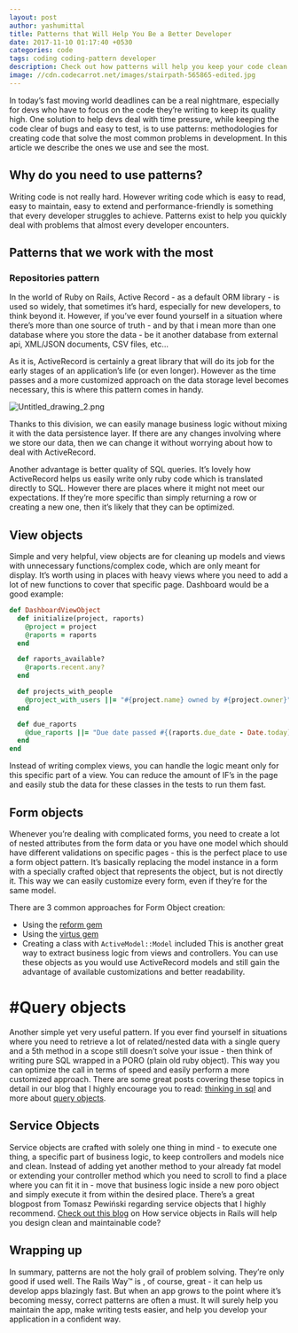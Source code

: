 ```yaml
---
layout: post
author: yashumittal
title: Patterns that Will Help You Be a Better Developer
date: 2017-11-10 01:17:40 +0530
categories: code
tags: coding coding-pattern developer
description: Check out how patterns will help you keep your code clean and effective. In today’s fast moving world deadlines can be a real nightmare, especially for devs who have to focus on the code they’re writing to keep its quality high.
image: //cdn.codecarrot.net/images/stairpath-565865-edited.jpg
---
```


In today’s fast moving world deadlines can be a real nightmare, especially for devs who have to focus on the code they’re writing to keep its quality high. One solution to help devs deal with time pressure, while keeping the code clear of bugs and easy to test, is to use patterns: methodologies for creating code that solve the most common problems in development. In this article we describe the ones we use and see the most.

## Why do you need to use patterns?  

Writing code is not really hard. However writing code which is easy to read, easy to maintain, easy to extend and performance-friendly is something that every developer struggles to achieve. Patterns exist to help you quickly deal with problems that almost every developer encounters.

## Patterns that we work with the most

### Repositories pattern

In the world of Ruby on Rails, Active Record - as a default ORM library - is used so widely, that sometimes it’s hard, especially for new developers, to think beyond it. However, if you’ve ever found yourself in a situation where there’s more than one source of truth - and by that i mean more than one database where you store the data - be it another database from external api, XML/JSON documents, CSV files, etc...

As it is, ActiveRecord is certainly a great library that will do its job for the early stages of an application’s life (or even longer). However as the time passes and a more customized approach on the data storage level becomes necessary, this is where this pattern comes in handy.

![Untitled_drawing_2.png](//cdn.codecarrot.net/images/78ihjr64-Untitled_drawing_2.png)

Thanks to this division, we can easily manage business logic without mixing it with the data persistence layer. If there are any changes involving where we store our data, then we can change it without worrying about how to deal with ActiveRecord.

Another advantage is better quality of SQL queries. It’s lovely how ActiveRecord helps us easily write only ruby code which is translated directly to SQL. However there are places where it might not meet our expectations. If they’re more specific than simply returning a row or creating a new one, then it’s likely that they can be optimized.

## View objects

Simple and very helpful, view objects are for cleaning up models and views with unnecessary functions/complex code, which are only meant for display. It’s worth using in places with heavy views where you need to add a lot of new functions to cover that specific page. Dashboard would be a good example:

```rb
def DashboardViewObject
  def initialize(project, raports)
    @project = project
    @raports = raports
  end

  def raports_available?
    @raports.recent.any?
  end

  def projects_with_people
    @project_with_users ||= "#{project.name} owned by #{project.owner}"
  end

  def due_raports
    @due_raports ||= "Due date passed #{(raports.due_date - Date.today).to_i} days ago"
  end
end
```

Instead of writing complex views, you can handle the logic meant only for this specific part of a view. You can reduce the amount of IF’s in the page and easily stub the data for these classes in the tests to run them fast.

## Form objects

Whenever you’re dealing with complicated forms, you need to create a lot of nested attributes from the form data or you have one model which should have different validations on specific pages - this is the perfect place to use a form object pattern. It’s basically replacing the model instance in a form with a specially crafted object that represents the object, but is not directly it. This way we can easily customize every form, even if they’re for the same model.

There are 3 common approaches for Form Object creation:

* Using the [reform gem](//github.com/apotonick/reform)
* Using the [virtus gem](//github.com/solnic/virtus)
* Creating a class with `ActiveModel::Model` included
This is another great way to extract business logic from views and controllers. You can use these objects as you would use ActiveRecord models and still gain the advantage of available customizations and better readability.

# #Query objects

Another simple yet very useful pattern. If you ever find yourself in situations where you need to retrieve a lot of related/nested data with a single query and a 5th method in a scope still doesn’t solve your issue - then think of writing pure SQL wrapped in a PORO (plain old ruby object). This way you can optimize the call in terms of speed and  easily perform a more customized approach. There are some great posts covering these topics in detail in our blog that I highly encourage you to read: [thinking in sql](/why-i-went-back-to-thinking-in-sql) and more about [query objects](/sql-query-result-model-part-2).

## Service Objects

Service objects are crafted with solely one thing in mind - to execute one thing, a specific part of business logic, to keep controllers and models nice and clean. Instead of adding yet another method to your already fat model or extending your controller method which you need to scroll to find a place where you can fit it in - move that business logic inside a new poro object and simply execute it from within the desired place. There’s a great blogpost from Tomasz Pewiński regarding service objects that I highly recommend. [Check out this blog](/service-objects-in-rails-will-help-you-design-clean-and-maintainable-code-heres-how) on How service objects in Rails will help you design clean and maintainable code?

## Wrapping up

In summary, patterns are not the holy grail of problem solving. They’re only good if used well. The Rails Way™ is , of course, great - it can help us develop apps blazingly fast. But when an app grows to the point where it’s becoming messy, correct patterns are often a must. It will surely help you maintain the app, make writing tests easier, and help you develop your application in a confident way.
